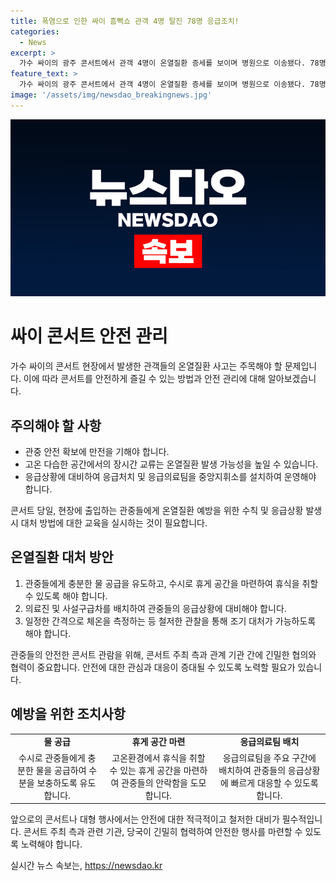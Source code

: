 ```yaml
---
title: 폭염으로 인한 싸이 흠뻑쇼 관객 4명 탈진 78명 응급조치!
categories:
  - News
excerpt: >
  가수 싸이의 광주 콘서트에서 관객 4명이 온열질환 증세를 보이며 병원으로 이송됐다. 78명의 관객이 응급조치를 받는 등 현장 상황은 긴장되었으며, 현장 대비를 위해 소방 인력 50명이 배치됐다. 이로 인해 사람들은 안전 문제와 체감온도 영향을 우려해야 할 것으로 보인다. 이에 대한 더 자세한 정보를 확인하려면 클릭해보자.
feature_text: >
  가수 싸이의 광주 콘서트에서 관객 4명이 온열질환 증세를 보이며 병원으로 이송됐다. 78명의 관객이 응급조치를 받는 등 현장 상황은 긴장되었으며, 현장 대비를 위해 소방 인력 50명이 배치됐다. 이로 인해 사람들은 안전 문제와 체감온도 영향을 우려해야 할 것으로 보인다. 이에 대한 더 자세한 정보를 확인하려면 클릭해보자.
image: '/assets/img/newsdao_breakingnews.jpg'
---
```


<p><img src="/assets/img/newsdao_breakingnews.jpg" alt="flaretime 속보" /></p>

<h1>싸이 콘서트 안전 관리</h1>

<p data-ke-size="size16">가수 싸이의 콘서트 현장에서 발생한 관객들의 온열질환 사고는 주목해야 할 문제입니다. 이에 따라 콘서트를 안전하게 즐길 수 있는 방법과 안전 관리에 대해 알아보겠습니다.</p>

<h2 data-ke-size="size26">주의해야 할 사항</h2>

<ul>
  <li>관중 안전 확보에 만전을 기해야 합니다.</li>
  <li>고온 다습한 공간에서의 장시간 교류는 온열질환 발생 가능성을 높일 수 있습니다.</li>
  <li>응급상황에 대비하여 응급처치 및 응급의료팀을 중앙지휘소를 설치하여 운영해야 합니다.</li>
</ul>

<p data-ke-size="size16">콘서트 당일, 현장에 출입하는 관중들에게 온열질환 예방을 위한 수칙 및 응급상황 발생 시 대처 방법에 대한 교육을 실시하는 것이 필요합니다.</p>

<h2 data-ke-size="size26">온열질환 대처 방안</h2>

<ol>
  <li>관중들에게 충분한 물 공급을 유도하고, 수시로 휴게 공간을 마련하여 휴식을 취할 수 있도록 해야 합니다.</li>
  <li>의료진 및 사설구급차를 배치하여 관중들의 응급상황에 대비해야 합니다.</li>
  <li>일정한 간격으로 체온을 측정하는 등 철저한 관찰을 통해 조기 대처가 가능하도록 해야 합니다.</li>
</ol>

<p data-ke-size="size16">관중들의 안전한 콘서트 관람을 위해, 콘서트 주최 측과 관계 기관 간에 긴밀한 협의와 협력이 중요합니다. 안전에 대한 관심과 대응이 증대될 수 있도록 노력할 필요가 있습니다.</p>

<h2 data-ke-size="size26">예방을 위한 조치사항</h2>

<table>
  <tr>
    <td style="text-align: center; height: 17px;"><b>물 공급</b></td>
    <td style="text-align: center; height: 17px;"><b>휴게 공간 마련</b></td>
    <td style="text-align: center; height: 17px;"><b>응급의료팀 배치</b></td>
  </tr>
  <tr>
    <td style="text-align: center;">수시로 관중들에게 충분한 물을 공급하여 수분을 보충하도록 유도합니다.</td>
    <td style="text-align: center;">고온환경에서 휴식을 취할 수 있는 휴게 공간을 마련하여 관중들의 안락함을 도모합니다.</td>
    <td style="text-align: center;">응급의료팀을 주요 구간에 배치하여 관중들의 응급상황에 빠르게 대응할 수 있도록 합니다.</td>
  </tr>
</table>

<p data-ke-size="size16">앞으로의 콘서트나 대형 행사에서는 안전에 대한 적극적이고 철저한 대비가 필수적입니다. 콘서트 주최 측과 관련 기관, 당국이 긴밀히 협력하여 안전한 행사를 마련할 수 있도록 노력해야 합니다.</p>
실시간 뉴스 속보는, <a href="https://newsdao.kr" rel="dofollow">https://newsdao.kr</a>


